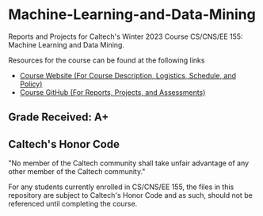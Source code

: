 # Machine-Learning-and-Data-Mining
Reports and Projects for Caltech's Winter 2023 Course CS/CNS/EE 155: Machine Learning and Data Mining.

Resources for the course can be found at the following links
- [Course Website (For Course Description, Logistics, Schedule, and Policy)](https://sites.google.com/view/2023cs155/home)
- [Course GitHub (For Reports, Projects, and Assessments)](https://github.com/emiletimothy/Caltech-CS155-2023)

## Grade Received: A+

## Caltech's Honor Code
"No member of the Caltech community shall take unfair advantage of any other member of the Caltech community."

For any students currently enrolled in CS/CNS/EE 155, the files in this repository are subject to Caltech's Honor Code and as such, should not be referenced until completing the course.
